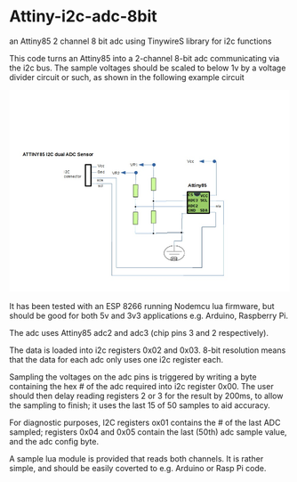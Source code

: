 # Attiny-i2c-adc-8bit

an Attiny85 2 channel 8 bit adc using TinywireS library for i2c functions

This code turns an Attiny85 into a 2-channel 8-bit adc communicating via the i2c bus. The sample voltages should be scaled to below 1v by a voltage divider circuit or such, 
as shown in the following example circuit 

 ![Sample Circuit](https://github.com/donquixote2u/Attiny-i2c-adc-8bit/blob/master/Attiny85-i2c-adc.jpg)

It has been tested with an ESP 8266 running Nodemcu lua firmware, but should be good for both 5v and 3v3 applications e.g. Arduino, Raspberry Pi.

The adc uses Attiny85 adc2 and adc3 (chip pins 3 and 2 respectively).

The data is loaded into i2c registers  0x02 and 0x03. 8-bit resolution means that the data for each adc only uses one i2c register
each.

Sampling the voltages on the adc pins is triggered by writing a byte containing the hex # of the adc required into i2c register  0x00.
The user should then delay reading registers 2 or 3 for the result by 200ms, to allow the sampling to finish; it uses the last 15 of 50 samples to aid accuracy.

For diagnostic purposes, I2C registers ox01 contains the # of the last ADC sampled; registers 0x04 and 0x05 contain the last (50th) adc sample value, and the adc config byte.

A sample lua module is provided that reads both channels. It is rather simple, and should be easily coverted to e.g. Arduino or Rasp Pi code.
